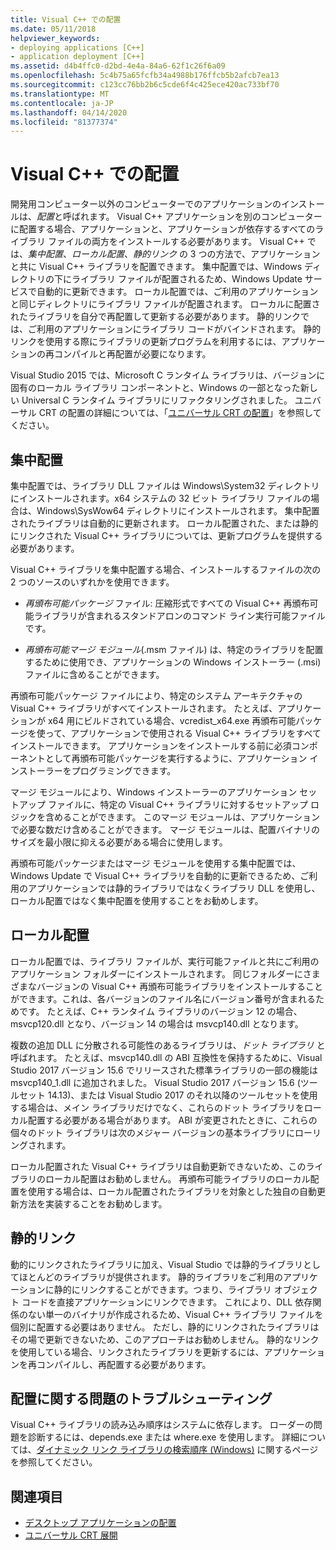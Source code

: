 ```yaml
---
title: Visual C++ での配置
ms.date: 05/11/2018
helpviewer_keywords:
- deploying applications [C++]
- application deployment [C++]
ms.assetid: d4b4ffc0-d2bd-4e4a-84a6-62f1c26f6a09
ms.openlocfilehash: 5c4b75a65fcfb34a4988b176ffcb5b2afcb7ea13
ms.sourcegitcommit: c123cc76bb2b6c5cde6f4c425ece420ac733bf70
ms.translationtype: MT
ms.contentlocale: ja-JP
ms.lasthandoff: 04/14/2020
ms.locfileid: "81377374"
---
```

# <a name="deployment-in-visual-c"></a>Visual C++ での配置

開発用コンピューター以外のコンピューターでのアプリケーションのインストールは、*配置*と呼ばれます。 Visual C++ アプリケーションを別のコンピューターに配置する場合、アプリケーションと、アプリケーションが依存するすべてのライブラリ ファイルの両方をインストールする必要があります。 Visual C++ では、*集中配置*、*ローカル配置*、*静的リンク* の 3 つの方法で、アプリケーションと共に Visual C++ ライブラリを配置できます。 集中配置では、Windows ディレクトリの下にライブラリ ファイルが配置されるため、Windows Update サービスで自動的に更新できます。 ローカル配置では、ご利用のアプリケーションと同じディレクトリにライブラリ ファイルが配置されます。 ローカルに配置されたライブラリを自分で再配置して更新する必要があります。 静的リンクでは、ご利用のアプリケーションにライブラリ コードがバインドされます。 静的リンクを使用する際にライブラリの更新プログラムを利用するには、アプリケーションの再コンパイルと再配置が必要になります。

Visual Studio 2015 では、Microsoft C ランタイム ライブラリは、バージョンに固有のローカル ライブラリ コンポーネントと、Windows の一部となった新しい Universal C ランタイム ライブラリにリファクタリングされました。 ユニバーサル CRT の配置の詳細については、「[ユニバーサル CRT の配置](universal-crt-deployment.md)」を参照してください。

## <a name="central-deployment"></a>集中配置

集中配置では、ライブラリ DLL ファイルは Windows\System32 ディレクトリにインストールされます。x64 システムの 32 ビット ライブラリ ファイルの場合は、Windows\SysWow64 ディレクトリにインストールされます。 集中配置されたライブラリは自動的に更新されます。 ローカル配置された、または静的にリンクされた Visual C++ ライブラリについては、更新プログラムを提供する必要があります。

Visual C++ ライブラリを集中配置する場合、インストールするファイルの次の 2 つのソースのいずれかを使用できます。

- *再頒布可能パッケージ* ファイル: 圧縮形式ですべての Visual C++ 再頒布可能ライブラリが含まれるスタンドアロンのコマンド ライン実行可能ファイルです。

- *再頒布可能マージ モジュール*(.msm ファイル) は、特定のライブラリを配置するために使用でき、アプリケーションの Windows インストーラー (.msi) ファイルに含めることができます。

再頒布可能パッケージ ファイルにより、特定のシステム アーキテクチャの Visual C++ ライブラリがすべてインストールされます。 たとえば、アプリケーションが x64 用にビルドされている場合、vcredist_x64.exe 再頒布可能パッケージを使って、アプリケーションで使用される Visual C++ ライブラリをすべてインストールできます。 アプリケーションをインストールする前に必須コンポーネントとして再頒布可能パッケージを実行するように、アプリケーション インストーラーをプログラミングできます。

マージ モジュールにより、Windows インストーラーのアプリケーション セットアップ ファイルに、特定の Visual C++ ライブラリに対するセットアップ ロジックを含めることができます。 このマージ モジュールは、アプリケーションで必要な数だけ含めることができます。 マージ モジュールは、配置バイナリのサイズを最小限に抑える必要がある場合に使用します。

再頒布可能パッケージまたはマージ モジュールを使用する集中配置では、Windows Update で Visual C++ ライブラリを自動的に更新できるため、ご利用のアプリケーションでは静的ライブラリではなくライブラリ DLL を使用し、ローカル配置ではなく集中配置を使用することをお勧めします。

## <a name="local-deployment"></a>ローカル配置

ローカル配置では、ライブラリ ファイルが、実行可能ファイルと共にご利用のアプリケーション フォルダーにインストールされます。 同じフォルダーにさまざまなバージョンの Visual C++ 再頒布可能ライブラリをインストールすることができます。これは、各バージョンのファイル名にバージョン番号が含まれるためです。 たとえば、C++ ランタイム ライブラリのバージョン 12 の場合、msvcp120.dll となり、バージョン 14 の場合は msvcp140.dll となります。

複数の追加 DLL に分散される可能性のあるライブラリは、*ドット ライブラリ* と呼ばれます。 たとえば、msvcp140.dll の ABI 互換性を保持するために、Visual Studio 2017 バージョン 15.6 でリリースされた標準ライブラリの一部の機能は msvcp140_1.dll に追加されました。 Visual Studio 2017 バージョン 15.6 (ツールセット 14.13)、または Visual Studio 2017 のそれ以降のツールセットを使用する場合は、メイン ライブラリだけでなく、これらのドット ライブラリをローカル配置する必要がある場合があります。 ABI が変更されたときに、これらの個々のドット ライブラリは次のメジャー バージョンの基本ライブラリにローリングされます。

ローカル配置された Visual C++ ライブラリは自動更新できないため、このライブラリのローカル配置はお勧めしません。 再頒布可能ライブラリのローカル配置を使用する場合は、ローカル配置されたライブラリを対象とした独自の自動更新方法を実装することをお勧めします。

## <a name="static-linking"></a>静的リンク

動的にリンクされたライブラリに加え、Visual Studio では静的ライブラリとしてほとんどのライブラリが提供されます。 静的ライブラリをご利用のアプリケーションに静的にリンクすることができます。つまり、ライブラリ オブジェクト コードを直接アプリケーションにリンクできます。 これにより、DLL 依存関係のない単一のバイナリが作成されるため、Visual C++ ライブラリ ファイルを個別に配置する必要はありません。 ただし、静的にリンクされたライブラリはその場で更新できないため、このアプローチはお勧めしません。 静的なリンクを使用している場合、リンクされたライブラリを更新するには、アプリケーションを再コンパイルし、再配置する必要があります。

## <a name="troubleshooting-deployment-issues"></a>配置に関する問題のトラブルシューティング

Visual C++ ライブラリの読み込み順序はシステムに依存します。 ローダーの問題を診断するには、depends.exe または where.exe を使用します。 詳細については、[ダイナミック リンク ライブラリの検索順序 (Windows)](/windows/win32/Dlls/dynamic-link-library-search-order) に関するページを参照してください。

## <a name="see-also"></a>関連項目

- [デスクトップ アプリケーションの配置](deploying-native-desktop-applications-visual-cpp.md)
- [ユニバーサル CRT 展開](universal-crt-deployment.md)
